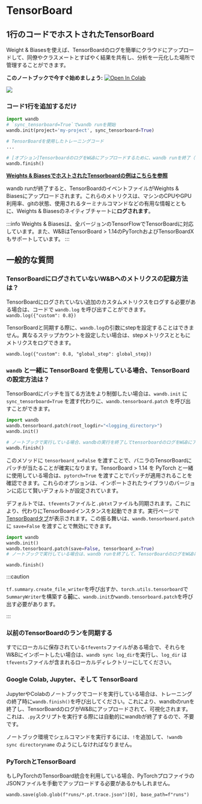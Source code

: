 # TensorBoard

## 1行のコードでホストされたTensorBoard

Weight & Biasesを使えば、TensorBoardのログを簡単にクラウドにアップロードして、同僚やクラスメートとすばやく結果を共有し、分析を一元化した場所で管理することができます。

**このノートブックで今すぐ始めましょう:** [![Open In Colab](https://colab.research.google.com/assets/colab-badge.svg)](https://github.com/wandb/examples/blob/master/colabs/tensorboard/TensorBoard\_and\_Weights\_and\_Biases.ipynb)

![](/images/integrations/tensorboard_oneline_code.webp)

### コード1行を追加するだけ

```python
import wandb
# `sync_tensorboard=True`でwandb runを開始
wandb.init(project='my-project', sync_tensorboard=True)

# TensorBoardを使用したトレーニングコード
...

# [オプション]TensorboardのログをW&Bにアップロードするために、wandb runを終了（ノートブック内で実行の場合）
wandb.finish()
```

[**Weights & BiasesでホストされたTensorboardの例はこちらを参照**](https://wandb.ai/rymc/simple-tensorboard-example/runs/oab614zf/tensorboard)

wandb runが終了すると、TensorBoardのイベントファイルがWeights & Biasesにアップロードされます。これらのメトリクスは、マシンのCPUやGPU利用率、gitの状態、使用されるターミナルコマンドなどの有用な情報とともに、Weights & Biasesのネイティブチャートに**ログされます**。

:::info
Weights & Biasesは、全バージョンのTensorFlowでTensorBoardに対応しています。また、W&BはTensorBoard > 1.14のPyTorchおよびTensorBoardXもサポートしています。
:::
## 一般的な質問

### TensorBoardにログされていないW&Bへのメトリクスの記録方法は？

TensorBoardにログされていない追加のカスタムメトリクスをログする必要がある場合は、コードで `wandb.log` を呼び出すことができます。`wandb.log({"custom": 0.8})`

TensorBoardと同期する際に、`wandb.log`の引数にstepを設定することはできません。異なるステップカウントを設定したい場合は、stepメトリクスとともにメトリクスをログできます。

`wandb.log({"custom": 0.8, "global_step": global_step})`

### `wandb` と一緒に TensorBoard を使用している場合、TensorBoard の設定方法は？

TensorBoardにパッチを当てる方法をより制御したい場合は、`wandb.init` に `sync_tensorboard=True` を渡す代わりに、`wandb.tensorboard.patch` を呼び出すことができます。

```python
import wandb
wandb.tensorboard.patch(root_logdir="<logging_directory>")
wandb.init()

# ノートブックで実行している場合、wandbの実行を終了してtensorboardのログをW&Bにアップロードする
wandb.finish()
```

このメソッドに `tensorboard_x=False` を渡すことで、バニラのTensorBoardにパッチが当たることが確実になります。TensorBoard > 1.14 を PyTorch と一緒に使用している場合は、`pytorch=True` を渡すことでパッチが適用されることを確認できます。これらのオプションは、インポートされたライブラリのバージョンに応じて賢いデフォルトが設定されています。

デフォルトでは、`tfevents`ファイルと`.pbtxt`ファイルも同期されます。これにより、代わりにTensorBoardインスタンスを起動できます。実行ページで[TensorBoardタブ](https://www.wandb.com/articles/hosted-tensorboard)が表示されます。この振る舞いは、`wandb.tensorboard.patch` に `save=False` を渡すことで無効にできます。

```python
import wandb
wandb.init()
wandb.tensorboard.patch(save=False, tensorboard_x=True)
# ノートブックで実行している場合は、wandb runを終了して、TensorBoardのログをW&Bにアップロード

wandb.finish()

```

:::caution

`tf.summary.create_file_writer`を呼び出すか、`torch.utils.tensorboard`で`SummaryWriter`を構築する**前**に、`wandb.init`か`wandb.tensorboard.patch`を呼び出す必要があります。

:::

### 以前のTensorBoardのランを同期する

すでにローカルに保存されている`tfevents`ファイルがある場合で、それらをW&Bにインポートしたい場合は、`wandb sync log_dir`を実行し、`log_dir` は `tfevents`ファイルが含まれるローカルディレクトリーにしてください。

### Google Colab, Jupyter、そして TensorBoard

JupyterやColabのノートブックでコードを実行している場合は、トレーニングの終了時に`wandb.finish()`を呼び出してください。これにより、wandbのrunを終了し、TensorBoardのログがW&Bにアップロードされて、可視化されます。これは、`.py`スクリプトを実行する際には自動的にwandbが終了するので、不要です。

ノートブック環境でシェルコマンドを実行するには、`!`を追加して、`!wandb sync directoryname` のようにしなければなりません。

### PyTorchとTensorBoard

もしPyTorchのTensorBoard統合を利用している場合、PyTorchプロファイラのJSONファイルを手動でアップロードする必要があるかもしれません。

```
wandb.save(glob.glob(f"runs/*.pt.trace.json")[0], base_path=f"runs")
```
